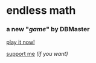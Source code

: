 # endless math
### a new "*game*" by DBMaster

[play it now!](http://jdpr.org/endlessmath)

[support me](https://www.patreon.com/dbmaster) *(if you want)*
